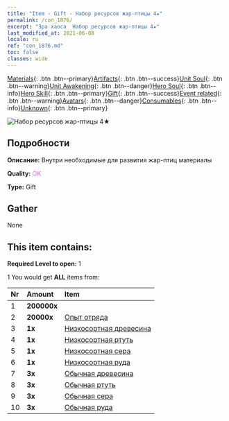 ```yaml
---
title: "Item - Gift - Набор ресурсов жар-птицы 4★"
permalink: /con_1876/
excerpt: "Эра хаоса  Набор ресурсов жар-птицы 4★"
last_modified_at: 2021-06-08
locale: ru
ref: "con_1876.md"
toc: false
classes: wide
---
```

 [Materials](/ItemsRU/){: .btn .btn--primary}[Artifacts](/ItemsRU/Artifacts/){: .btn .btn--success}[Unit Soul](/ItemsRU/UnitSoul/){: .btn .btn--warning}[Unit Awakening](/ItemsRU/UnitAwakening/){: .btn .btn--danger}[Hero Soul](/ItemsRU/HeroSoul/){: .btn .btn--info}[Hero Skill](/ItemsRU/HeroSkill/){: .btn .btn--primary}[Gift](/ItemsRU/Gift/){: .btn .btn--success}[Event related](/ItemsRU/Events/){: .btn .btn--warning}[Avatars](/ItemsRU/Avatars/){: .btn .btn--danger}[Consumables](/ItemsRU/Consumables/){: .btn .btn--info}[Unknown](/ItemsRU/Unknown/){: .btn .btn--primary}

 ![Набор ресурсов жар-птицы 4★](/images/t/i_907499.png)

## Подробности
 **Описание:** Внутри необходимые для развития жар-птиц материалы 

 **Quality:** <span style="color: #DA70D6">OK</span>

 **Type:** Gift

## Gather

  None

## This item contains:

 **Required Level to open:** 1

 1 You would get **ALL** items  from:

  | Nr | Amount |     Item    |
  |:---|:-------|:------------|
  | 1 |  **200000x** | <i class="fas fa-coins"/> |  | 
  | 2 |  **20000x** | [Опыт отряда](/ItemsRU/con_902/) |  | 
  | 3 |  **1x** | [Низкосортная древесина](/ItemsRU/mat_1/) |  | 
  | 4 |  **1x** | [Низкосортная ртуть](/ItemsRU/mat_2/) |  | 
  | 5 |  **1x** | [Низкосортная сера](/ItemsRU/mat_3/) |  | 
  | 6 |  **1x** | [Низкосортная руда](/ItemsRU/mat_1/) |  | 
  | 7 |  **3x** | [Обычная древесина](/ItemsRU/mat_7/) |  | 
  | 8 |  **3x** | [Обычная ртуть](/ItemsRU/mat_8/) |  | 
  | 9 |  **3x** | [Обычная сера](/ItemsRU/mat_9/) |  | 
  | 10 |  **3x** | [Обычная руда](/ItemsRU/mat_6/) |  | 
